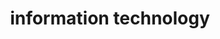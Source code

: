 ---
title: "information technology"
id: tag.id
permalink: "/tags/information%20technology"
videos: [655]
---